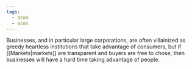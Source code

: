 ```yaml
---
tags:
  - atom
  - econ
---
```

Businesses, and in particular large corporations, are often villainized as greedy heartless institutions that take advantage of consumers, but if [[Markets|markets]] are transparent and buyers are free to chose, then businesses will have a hard time taking advantage of people.